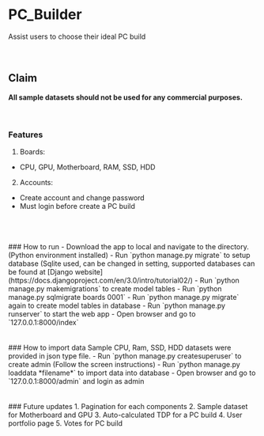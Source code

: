 # PC_Builder
Assist users to choose their ideal PC build
<br />
<br />
<br />
## Claim
**All sample datasets should not be used for any commercial purposes.**
<br />
<br />
<br />
### Features
1. Boards:
  - CPU, GPU, Motherboard, RAM, SSD, HDD
2. Accounts:
  - Create account and change password
  - Must login before create a PC build
<br />
<br />
<br />
### How to run
- Download the app to local and navigate to the directory. (Python environment installed)
- Run `python manage.py migrate` to setup database (Sqlite used, can be changed in setting, supported databases can be found at 
[Django website](https://docs.djangoproject.com/en/3.0/intro/tutorial02/)
- Run `python manage.py makemigrations` to create model tables
- Run `python manage.py sqlmigrate boards 0001`
- Run `python manage.py migrate` again to create model tables in database
- Run `python manage.py runserver` to start the web app
- Open browser and go to `127.0.0.1:8000/index`
<br />
<br />
<br />
### How to import data
Sample CPU, Ram, SSD, HDD datasets were provided in json type file.
- Run `python manage.py createsuperuser` to create admin (Follow the screen instructions)
- Run `python manage.py loaddata *filename*` to import data into database
- Open browser and go to `127.0.0.1:8000/admin` and login as admin
<br />
<br />
<br />
### Future updates
1. Pagination for each components
2. Sample dataset for Motherboard and GPU
3. Auto-calculated TDP for a PC build
4. User portfolio page
5. Votes for PC build
